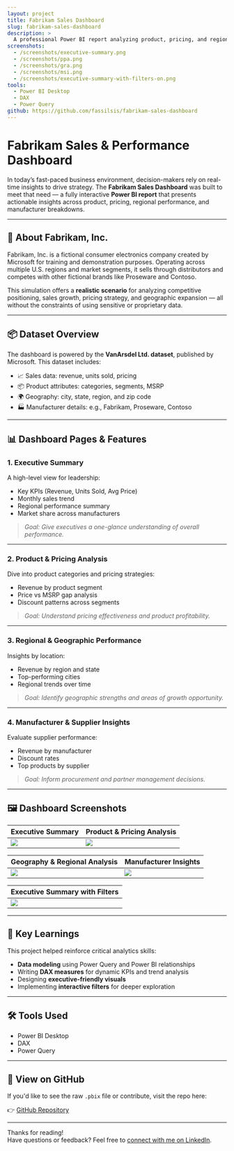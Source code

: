 ```yaml
---
layout: project
title: Fabrikam Sales Dashboard
slug: fabrikam-sales-dashboard
description: >
  A professional Power BI report analyzing product, pricing, and regional sales data for Fabrikam, Inc., designed for executive insights and decision-making.
screenshots:
  - /screenshots/executive-summary.png
  - /screenshots/ppa.png
  - /screenshots/gra.png
  - /screenshots/msi.png
  - /screenshots/executive-summary-with-filters-on.png
tools:
  - Power BI Desktop
  - DAX
  - Power Query
github: https://github.com/fassilsis/fabrikam-sales-dashboard
---
```


# Fabrikam Sales & Performance Dashboard

In today’s fast-paced business environment, decision-makers rely on real-time insights to drive strategy. The **Fabrikam Sales Dashboard** was built to meet that need — a fully interactive **Power BI report** that presents actionable insights across product, pricing, regional performance, and manufacturer breakdowns.

---

## 🏢 About Fabrikam, Inc.

Fabrikam, Inc. is a fictional consumer electronics company created by Microsoft for training and demonstration purposes. Operating across multiple U.S. regions and market segments, it sells through distributors and competes with other fictional brands like Proseware and Contoso.

This simulation offers a **realistic scenario** for analyzing competitive positioning, sales growth, pricing strategy, and geographic expansion — all without the constraints of using sensitive or proprietary data.

---

## 📦 Dataset Overview

The dashboard is powered by the **VanArsdel Ltd. dataset**, published by Microsoft. This dataset includes:

- 📈 Sales data: revenue, units sold, pricing
- 📦 Product attributes: categories, segments, MSRP
- 🌍 Geography: city, state, region, and zip code
- 🏭 Manufacturer details: e.g., Fabrikam, Proseware, Contoso

---

## 📊 Dashboard Pages & Features

### 1. Executive Summary

A high-level view for leadership:

- Key KPIs (Revenue, Units Sold, Avg Price)
- Monthly sales trend
- Regional performance summary
- Market share across manufacturers

> _Goal: Give executives a one-glance understanding of overall performance._

---

### 2. Product & Pricing Analysis

Dive into product categories and pricing strategies:

- Revenue by product segment
- Price vs MSRP gap analysis
- Discount patterns across segments

> _Goal: Understand pricing effectiveness and product profitability._

---

### 3. Regional & Geographic Performance

Insights by location:

- Revenue by region and state
- Top-performing cities
- Regional trends over time

> _Goal: Identify geographic strengths and areas of growth opportunity._

---

### 4. Manufacturer & Supplier Insights

Evaluate supplier performance:

- Revenue by manufacturer
- Discount rates
- Top products by supplier

> _Goal: Inform procurement and partner management decisions._

---

## 🖼️ Dashboard Screenshots

| Executive Summary | Product & Pricing Analysis |
|-------------------|----------------------------|
| ![](/screenshots/executive-summary.png) | ![](/screenshots/ppa.png) |

| Geography & Regional Analysis | Manufacturer Insights |
|-------------------------------|------------------------|
| ![](/screenshots/gra.png) | ![](/screenshots/msi.png) |

| Executive Summary with Filters |
|-------------------------------|
| ![](/screenshots/executive-summary-with-filters-on.png) |

---

## 🧠 Key Learnings

This project helped reinforce critical analytics skills:

- **Data modeling** using Power Query and Power BI relationships
- Writing **DAX measures** for dynamic KPIs and trend analysis
- Designing **executive-friendly visuals**
- Implementing **interactive filters** for deeper exploration

---

## 🛠 Tools Used

- Power BI Desktop
- DAX
- Power Query

---

## 🔗 View on GitHub

If you'd like to see the raw `.pbix` file or contribute, visit the repo here:

👉 [GitHub Repository](https://github.com/fassilsis/fabrikam-sales-dashboard)

---

Thanks for reading!  
Have questions or feedback? Feel free to [connect with me on LinkedIn](https://linkedin.com/in/fassil-s-yehuala).

